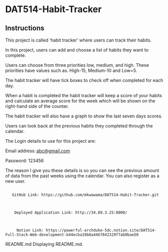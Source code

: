# DAT514-Habit-Tracker



## Instructions

This project is called ‘habit tracker’ where users can track their habits.  

In this project, users can add and choose a list of habits they want to complete.  

Users can choose from three priorities low, medium, and high. These priorities have values such as. High-15, Medium-10 and Low=5. 

The habit tracker will have tick boxes to check off when completed for each day. 

When a habit is completed the habit tracker will keep a score of your habits and calculate an average score for the week which will be shown on the right-hand side of the counter. 

The habit tracker will also have a graph to show the last seven days scores. 

Users can look back at the previous habits they completed through the calendar. 


  The Login details to use for this project are: 

  Email address: abc@gmail.com 

  Password: 123456 

   

  The reason I give you these details is so you can see the previous amount of data from the past weeks using the calendar. You can also register as a new user. 


   ```   

      GitHub Link: https://github.com/mkwawama/DAT514-Habit-Tracker.git 

       

       Deployed Application Link: http://34.89.3.25:8000/ 

        

	    Notion Link: https://powerful-archduke-5dc.notion.site/DAT514-Full-Stack-Web-development-b44ecba19b8a4467842329f7ab8bae50 

 ```

README.md
Displaying README.md.

